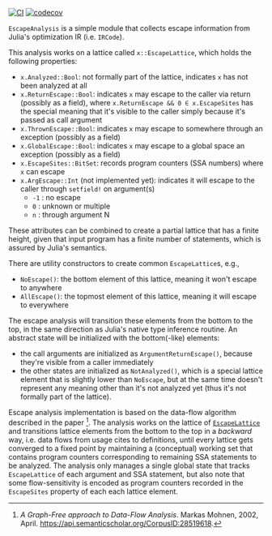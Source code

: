 [![CI](https://github.com/aviatesk/EscapeAnalysis.jl/actions/workflows/ci.yml/badge.svg)](https://github.com/aviatesk/EscapeAnalysis.jl/actions/workflows/ci.yml)
[![codecov](https://codecov.io/gh/aviatesk/EscapeAnalysis.jl/branch/master/graph/badge.svg?token=ADEKPZRUJH)](https://codecov.io/gh/aviatesk/EscapeAnalysis.jl)

`EscapeAnalysis` is a simple module that collects escape information from Julia's optimization IR (i.e. `IRCode`).

This analysis works on a lattice called `x::EscapeLattice`, which holds the following properties:
- `x.Analyzed::Bool`: not formally part of the lattice, indicates `x` has not been analyzed at all
- `x.ReturnEscape::Bool`: indicates `x` may escape to the caller via return (possibly as a field),
    where `x.ReturnEscape && 0 ∈ x.EscapeSites` has the special meaning that it's visible to
    the caller simply because it's passed as call argument
- `x.ThrownEscape::Bool`: indicates `x` may escape to somewhere through an exception (possibly as a field)
- `x.GlobalEscape::Bool`: indicates `x` may escape to a global space an exception (possibly as a field)
- `x.EscapeSites::BitSet`: records program counters (SSA numbers) where `x` can escape
- `x.ArgEscape::Int` (not implemented yet): indicates it will escape to the caller through `setfield!` on argument(s)
  * `-1` : no escape
  * `0` : unknown or multiple
  * `n` : through argument N

These attributes can be combined to create a partial lattice that has a finite height, given
that input program has a finite number of statements, which is assured by Julia's semantics.

There are utility constructors to create common `EscapeLattice`s, e.g.,
- `NoEscape()`: the bottom element of this lattice, meaning it won't escape to anywhere
- `AllEscape()`: the topmost element of this lattice, meaning it will escape to everywhere

The escape analysis will transition these elements from the bottom to the top,
in the same direction as Julia's native type inference routine.
An abstract state will be initialized with the bottom(-like) elements:
- the call arguments are initialized as `ArgumentReturnEscape()`, because they're visible from a caller immediately
- the other states are initialized as `NotAnalyzed()`, which is a special lattice element that
  is slightly lower than `NoEscape`, but at the same time doesn't represent any meaning
  other than it's not analyzed yet (thus it's not formally part of the lattice).

Escape analysis implementation is based on the data-flow algorithm described in the paper [^MM02].
The analysis works on the lattice of [`EscapeLattice`](@ref) and transitions lattice elements
from the bottom to the top in a _backward_ way, i.e. data flows from usage cites to definitions,
until every lattice gets converged to a fixed point by maintaining a (conceptual) working set
that contains program counters corresponding to remaining SSA statements to be analyzed.
The analysis only manages a single global state that tracks `EscapeLattice` of each argument
and SSA statement, but also note that some flow-sensitivity is encoded as program counters
recorded in the `EscapeSites` property of each each lattice element.

[^MM02]: _A Graph-Free approach to Data-Flow Analysis_.
         Markas Mohnen, 2002, April.
         <https://api.semanticscholar.org/CorpusID:28519618>.
